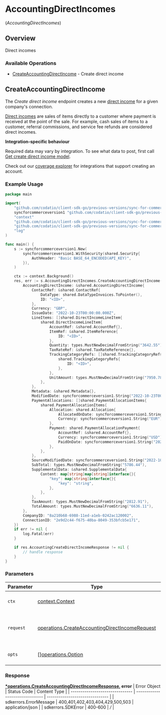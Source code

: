 # AccountingDirectIncomes
(*AccountingDirectIncomes*)

## Overview

Direct incomes

### Available Operations

* [CreateAccountingDirectIncome](#createaccountingdirectincome) - Create direct income

## CreateAccountingDirectIncome

The *Create direct income* endpoint creates a new [direct income](https://docs.codat.io/accounting-api#/schemas/DirectIncome) for a given company's connection.

[Direct incomes](https://docs.codat.io/accounting-api#/schemas/DirectIncome) are sales of items directly to a customer where payment is received at the point of the sale. For example, cash sales of items to a customer, referral commissions, and service fee refunds are considered direct incomes.

**Integration-specific behaviour**

Required data may vary by integration. To see what data to post, first call [Get create direct income model](https://docs.codat.io/accounting-api#/operations/get-create-directIncomes-model).

Check out our [coverage explorer](https://knowledge.codat.io/supported-features/accounting?view=tab-by-data-type&dataType=directIncomes) for integrations that support creating an account.


### Example Usage

```go
package main

import(
	"github.com/codatio/client-sdk-go/previous-versions/sync-for-commerce-version-1/pkg/models/shared"
	syncforcommerceversion1 "github.com/codatio/client-sdk-go/previous-versions/sync-for-commerce-version-1"
	"context"
	"github.com/codatio/client-sdk-go/previous-versions/sync-for-commerce-version-1/pkg/types"
	"github.com/codatio/client-sdk-go/previous-versions/sync-for-commerce-version-1/pkg/models/operations"
	"log"
)

func main() {
    s := syncforcommerceversion1.New(
        syncforcommerceversion1.WithSecurity(shared.Security{
            AuthHeader: "Basic BASE_64_ENCODED(API_KEY)",
        }),
    )

    ctx := context.Background()
    res, err := s.AccountingDirectIncomes.CreateAccountingDirectIncome(ctx, operations.CreateAccountingDirectIncomeRequest{
        AccountingDirectIncome: &shared.AccountingDirectIncome{
            ContactRef: &shared.ContactRef{
                DataType: shared.DataTypeInvoices.ToPointer(),
                ID: "<ID>",
            },
            Currency: "GBP",
            IssueDate: "2022-10-23T00:00:00.000Z",
            LineItems: []shared.DirectIncomeLineItem{
                shared.DirectIncomeLineItem{
                    AccountRef: &shared.AccountRef{},
                    ItemRef: &shared.ItemReference{
                        ID: "<ID>",
                    },
                    Quantity: types.MustNewDecimalFromString("3642.55"),
                    TaxRateRef: &shared.TaxRateReference{},
                    TrackingCategoryRefs: []shared.TrackingCategoryRefs{
                        shared.TrackingCategoryRefs{
                            ID: "<ID>",
                        },
                    },
                    UnitAmount: types.MustNewDecimalFromString("7950.78"),
                },
            },
            Metadata: &shared.Metadata{},
            ModifiedDate: syncforcommerceversion1.String("2022-10-23T00:00:00.000Z"),
            PaymentAllocations: []shared.PaymentAllocationItems{
                shared.PaymentAllocationItems{
                    Allocation: shared.Allocation{
                        AllocatedOnDate: syncforcommerceversion1.String("2022-10-23T00:00:00.000Z"),
                        Currency: syncforcommerceversion1.String("EUR"),
                    },
                    Payment: shared.PaymentAllocationPayment{
                        AccountRef: &shared.AccountRef{},
                        Currency: syncforcommerceversion1.String("USD"),
                        PaidOnDate: syncforcommerceversion1.String("2022-10-23T00:00:00.000Z"),
                    },
                },
            },
            SourceModifiedDate: syncforcommerceversion1.String("2022-10-23T00:00:00.000Z"),
            SubTotal: types.MustNewDecimalFromString("5786.44"),
            SupplementalData: &shared.SupplementalData{
                Content: map[string]map[string]interface{}{
                    "key": map[string]interface{}{
                        "key": "string",
                    },
                },
            },
            TaxAmount: types.MustNewDecimalFromString("2812.91"),
            TotalAmount: types.MustNewDecimalFromString("6636.11"),
        },
        CompanyID: "8a210b68-6988-11ed-a1eb-0242ac120002",
        ConnectionID: "2e9d2c44-f675-40ba-8049-353bfcb5e171",
    })
    if err != nil {
        log.Fatal(err)
    }

    if res.AccountingCreateDirectIncomeResponse != nil {
        // handle response
    }
}
```

### Parameters

| Parameter                                                                                                            | Type                                                                                                                 | Required                                                                                                             | Description                                                                                                          |
| -------------------------------------------------------------------------------------------------------------------- | -------------------------------------------------------------------------------------------------------------------- | -------------------------------------------------------------------------------------------------------------------- | -------------------------------------------------------------------------------------------------------------------- |
| `ctx`                                                                                                                | [context.Context](https://pkg.go.dev/context#Context)                                                                | :heavy_check_mark:                                                                                                   | The context to use for the request.                                                                                  |
| `request`                                                                                                            | [operations.CreateAccountingDirectIncomeRequest](../../pkg/models/operations/createaccountingdirectincomerequest.md) | :heavy_check_mark:                                                                                                   | The request object to use for the request.                                                                           |
| `opts`                                                                                                               | [][operations.Option](../../pkg/models/operations/option.md)                                                         | :heavy_minus_sign:                                                                                                   | The options for this request.                                                                                        |


### Response

**[*operations.CreateAccountingDirectIncomeResponse](../../pkg/models/operations/createaccountingdirectincomeresponse.md), error**
| Error Object                    | Status Code                     | Content Type                    |
| ------------------------------- | ------------------------------- | ------------------------------- |
| sdkerrors.ErrorMessage          | 400,401,402,403,404,429,500,503 | application/json                |
| sdkerrors.SDKError              | 400-600                         | */*                             |
